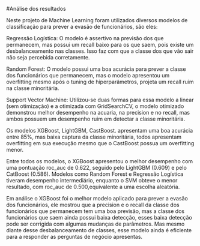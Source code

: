 #Análise dos resultados

Neste projeto de Machine Learning foram utilizados diversos modelos de classificação para prever a evasão de funcionários, são eles:

Regressão Logística: O modelo é assertivo na previsão dos que permanecem, mas possui um recall baixo para os que saem, pois existe um desbalanceamento nas classes. Isso faz com que a classe dos que vão sair não seja percebida corretamente.

Random Forest: O modelo possui uma boa acurácia para prever a classe dos funcionários que permanecem, mas o modelo apresentou um overfitting mesmo após o tuning de hiperparâmetros, projeta um recall ruim na classe minoritária.

Support Vector Machine: Utilizou-se duas formas para essa modelo a linear (sem otimização) e a otimizada com GridSearchCV, o modelo otimizado demonstrou melhor desempenho na acuaria, na precision e no recall, mas ambos possuem um desempenho ruim em detectar a classe minoritária.

Os modelos XGBoost, LightGBM, CastBoost. apresentam uma boa acurácia entre 85%, mas baixa captura da classe minoritária, todos apresentam overfitting em sua execução mesmo que o CastBoost possua um overfitting menor.

Entre todos os modelos, o XGBoost apresentou o melhor desempenho com uma pontuação roc_auc de 0.622, seguido pelo LightGBM (0.609) e pelo CatBoost (0.586). Modelos como Random Forest e Regressão Logística tiveram desempenho 
intermediário, enquanto o SVM obteve o menor resultado, com roc_auc de 0.500,equivalente a uma escolha aleatória.

Em análise o XGBoost foi o melhor modelo aplicado para prever a evasão dos funcionários, ele mostrou que a precision e o recall da classe dos funcionários que permanecem tem uma boa previsão, mas a classe dos funcionários que saem ainda possui baixa detecção, esses baixa detecção pode ser corrigida com algumas mudanças de parâmetros. Mas mesmo diante desse desbalanceamento de classes,
esse modelo ainda é eficiente para a responder as perguntas de negócio apresentas.
